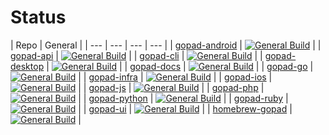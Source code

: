 # Status

| Repo | General |
| --- | --- | --- | --- |
| [gopad-android](https://github.com/gopad/gopad-android) | [![General Build](https://github.com/gopad/gopad-android/actions/workflows/general.yml/badge.svg)](https://github.com/gopad/gopad-android/actions/workflows/general.yml) |
| [gopad-api](https://github.com/gopad/gopad-api) | [![General Build](https://github.com/gopad/gopad-api/actions/workflows/general.yml/badge.svg)](https://github.com/gopad/gopad-api/actions/workflows/general.yml) |
| [gopad-cli](https://github.com/gopad/gopad-cli) | [![General Build](https://github.com/gopad/gopad-cli/actions/workflows/general.yml/badge.svg)](https://github.com/gopad/gopad-cli/actions/workflows/general.yml) |
| [gopad-desktop](https://github.com/gopad/gopad-desktop) | [![General Build](https://github.com/gopad/gopad-desktop/actions/workflows/general.yml/badge.svg)](https://github.com/gopad/gopad-desktop/actions/workflows/general.yml) |
| [gopad-docs](https://github.com/gopad/gopad-docs) | [![General Build](https://github.com/gopad/gopad-docs/actions/workflows/general.yml/badge.svg)](https://github.com/gopad/gopad-docs/actions/workflows/general.yml) |
| [gopad-go](https://github.com/gopad/gopad-go) | [![General Build](https://github.com/gopad/gopad-go/actions/workflows/general.yml/badge.svg)](https://github.com/gopad/gopad-go/actions/workflows/general.yml) |
| [gopad-infra](https://github.com/gopad/gopad-infra) | [![General Build](https://github.com/gopad/gopad-infra/actions/workflows/general.yml/badge.svg)](https://github.com/gopad/gopad-infra/actions/workflows/general.yml) |
| [gopad-ios](https://github.com/gopad/gopad-ios) | [![General Build](https://github.com/gopad/gopad-ios/actions/workflows/general.yml/badge.svg)](https://github.com/gopad/gopad-ios/actions/workflows/general.yml) |
| [gopad-js](https://github.com/gopad/gopad-js) | [![General Build](https://github.com/gopad/gopad-js/actions/workflows/general.yml/badge.svg)](https://github.com/gopad/gopad-js/actions/workflows/general.yml) |
| [gopad-php](https://github.com/gopad/gopad-php) | [![General Build](https://github.com/gopad/gopad-php/actions/workflows/general.yml/badge.svg)](https://github.com/gopad/gopad-php/actions/workflows/general.yml) |
| [gopad-python](https://github.com/gopad/gopad-python) | [![General Build](https://github.com/gopad/gopad-python/actions/workflows/general.yml/badge.svg)](https://github.com/gopad/gopad-python/actions/workflows/general.yml) |
| [gopad-ruby](https://github.com/gopad/gopad-ruby) | [![General Build](https://github.com/gopad/gopad-ruby/actions/workflows/general.yml/badge.svg)](https://github.com/gopad/gopad-ruby/actions/workflows/general.yml) |
| [gopad-ui](https://github.com/gopad/gopad-ui) | [![General Build](https://github.com/gopad/gopad-ui/actions/workflows/general.yml/badge.svg)](https://github.com/gopad/gopad-ui/actions/workflows/general.yml) |
| [homebrew-gopad](https://github.com/gopad/homebrew-gopad) | [![General Build](https://github.com/gopad/homebrew-gopad/actions/workflows/general.yml/badge.svg)](https://github.com/gopad/homebrew-gopad/actions/workflows/general.yml) |
